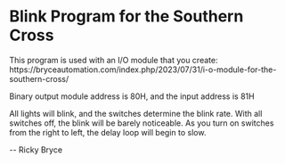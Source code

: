 <h1>Blink Program for the Southern Cross</h1>
This program is used with an I/O module that you create:
https://bryceautomation.com/index.php/2023/07/31/i-o-module-for-the-southern-cross/
<p>Binary output module address is 80H, and the input address is 81H</p>

<p>All lights will blink, and the switches determine the blink rate. With all switches off, the blink will be barely noticeable.  As you turn on switches from the 
right to left, the delay loop will begin to slow.</p>  <p>
-- Ricky Bryce
